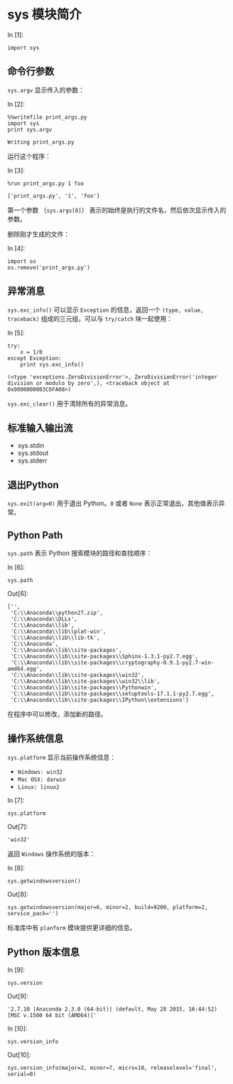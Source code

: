# sys 模块简介

In [1]:

```
import sys

```

## 命令行参数

`sys.argv` 显示传入的参数：

In [2]:

```
%%writefile print_args.py
import sys
print sys.argv

```

```
Writing print_args.py

```

运行这个程序：

In [3]:

```
%run print_args.py 1 foo

```

```
['print_args.py', '1', 'foo']

```

第一个参数 （`sys.args[0]`） 表示的始终是执行的文件名，然后依次显示传入的参数。

删除刚才生成的文件：

In [4]:

```
import os
os.remove('print_args.py')

```

## 异常消息

`sys.exc_info()` 可以显示 `Exception` 的信息，返回一个 `(type, value, traceback)` 组成的三元组，可以与 `try/catch` 块一起使用：

In [5]:

```
try:
    x = 1/0
except Exception:
    print sys.exc_info()

```

```
(<type 'exceptions.ZeroDivisionError'>, ZeroDivisionError('integer division or modulo by zero',), <traceback object at 0x0000000003C6FA08>)

```

`sys.exc_clear()` 用于清除所有的异常消息。

## 标准输入输出流

*   sys.stdin
*   sys.stdout
*   sys.stderr

## 退出Python

`sys.exit(arg=0)` 用于退出 Python。`0` 或者 `None` 表示正常退出，其他值表示异常。

## Python Path

`sys.path` 表示 Python 搜索模块的路径和查找顺序：

In [6]:

```
sys.path

```

Out[6]:

```
['',
 'C:\\Anaconda\\python27.zip',
 'C:\\Anaconda\\DLLs',
 'C:\\Anaconda\\lib',
 'C:\\Anaconda\\lib\\plat-win',
 'C:\\Anaconda\\lib\\lib-tk',
 'C:\\Anaconda',
 'C:\\Anaconda\\lib\\site-packages',
 'C:\\Anaconda\\lib\\site-packages\\Sphinx-1.3.1-py2.7.egg',
 'C:\\Anaconda\\lib\\site-packages\\cryptography-0.9.1-py2.7-win-amd64.egg',
 'C:\\Anaconda\\lib\\site-packages\\win32',
 'C:\\Anaconda\\lib\\site-packages\\win32\\lib',
 'C:\\Anaconda\\lib\\site-packages\\Pythonwin',
 'C:\\Anaconda\\lib\\site-packages\\setuptools-17.1.1-py2.7.egg',
 'C:\\Anaconda\\lib\\site-packages\\IPython\\extensions']
```

在程序中可以修改，添加新的路径。

## 操作系统信息

`sys.platform` 显示当前操作系统信息：

*   `Windows: win32`
*   `Mac OSX: darwin`
*   `Linux: linux2`

In [7]:

```
sys.platform

```

Out[7]:

```
'win32'
```

返回 `Windows` 操作系统的版本：

In [8]:

```
sys.getwindowsversion()

```

Out[8]:

```
sys.getwindowsversion(major=6, minor=2, build=9200, platform=2, service_pack='')
```

标准库中有 `planform` 模块提供更详细的信息。

## Python 版本信息

In [9]:

```
sys.version

```

Out[9]:

```
'2.7.10 |Anaconda 2.3.0 (64-bit)| (default, May 28 2015, 16:44:52) [MSC v.1500 64 bit (AMD64)]'
```

In [10]:

```
sys.version_info

```

Out[10]:

```
sys.version_info(major=2, minor=7, micro=10, releaselevel='final', serial=0)
```